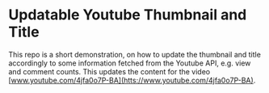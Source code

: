 # Updatable Youtube Thumbnail and Title

This repo is a short demonstration, on how to update the thumbnail and title accordingly to some information fetched 
from the Youtube API, e.g. view and comment counts. This updates the content for the video
[www.youtube.com/4jfa0o7P-BA](htts://www.youtube.com/4jfa0o7P-BA). 